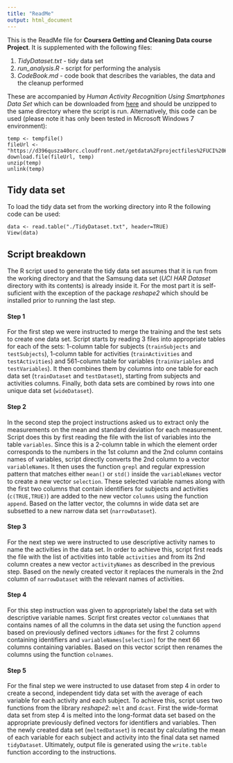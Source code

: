 ```yaml
---
title: "ReadMe"
output: html_document
---
```


This is the ReadMe file for **Coursera Getting and Cleaning Data course Project**. It is supplemented with the following files:

1. *TidyDataset.txt* - tidy data set
2. *run_analysis.R* - script for performing the analysis
3. *CodeBook.md* - code book that describes the variables, the data and the cleanup performed

These are accompanied by *Human Activity Recognition Using Smartphones Data Set* which can be downloaded from [here](https://d396qusza40orc.cloudfront.net/getdata%2Fprojectfiles%2FUCI%20HAR%20Dataset.zip) and should be unzipped to the same directory where the script is run. Alternatively, this code can be used (please note it has only been tested in Microsoft Windows 7 environment):

```{r}
temp <- tempfile()
fileUrl <- "https://d396qusza40orc.cloudfront.net/getdata%2Fprojectfiles%2FUCI%20HAR%20Dataset.zip"
download.file(fileUrl, temp)
unzip(temp)
unlink(temp)
```

## Tidy data set

To load the tidy data set from the working directory into R the following code can be used:

```{r}
data <- read.table("./TidyDataset.txt", header=TRUE)
View(data)
```

## Script breakdown

The R script used to generate the tidy data set assumes that it is run from the working directory and that the Samsung data set (*UCI HAR Dataset* directory with its contents) is already inside it. For the most part it is self-suficient with the exception of the package *reshape2* which should be installed prior to running the last step.

#### Step 1

For the first step we were instructed to merge the training and the test sets to create one data set. Script starts by reading 3 files into appropriate tables for each of the sets: 1-column table for subjects (`trainSubjects` and `testSubjects`), 1-column table for activities (`trainActivities` and `testActivities`) and 561-column table for variables (`trainVariables` and `testVariables`). It then combines them by columns into one table for each data set (`trainDataset` and `testDataset`), starting from subjects and activities columns. Finally, both data sets are combined by rows into one unique data set (`wideDataset`).


#### Step 2

In the second step the project instructions asked us to extract only the measurements on the mean and standard deviation for each measurement. Script does this by first reading the file with the list of variables into the table `variables`. Since this is a 2-column table in which the element order corresponds to the numbers in the 1st column and the 2nd column contains names of variables, script directly converts the 2nd column to a vector `variableNames`. It then uses the function `grepl` and regular expression pattern that matches either `mean()` or `std()` inside the `variableNames` vector to create a new vector `selection`. These selected variable names  along with the first two columns that contain identifiers for subjects and activities (`c(TRUE,TRUE)`) are added to the new vector `columns` using the function `append`. Based on the latter vector, the columns in wide data set are subsetted to a new narrow data set (`narrowDataset`).


#### Step 3

For the next step we were instructed to use descriptive activity names to name the activities in the data set. In order to achieve this, script first reads the file with the list of activities into table `activities` and from its 2nd column creates a new vector `activityNames` as described in the previous step. Based on the newly created vector it replaces the numerals in the 2nd column of `narrowDataset` with the relevant names of activities.


#### Step 4

For this step instruction was given to appropriately label the data set with descriptive variable names. Script first creates vector `columnNames` that contains names of all the columns in the data set using the function `append` based on previously defined vectors `idNames` for the first 2 columns containing identifiers and `variableNames[selection]` for the next 66 columns containing variables. Based on this vector script then renames the columns using the function `colnames`.


#### Step 5

For the final step we were instructed to use dataset from step 4 in order to create a second, independent tidy data set with the average of each variable for each activity and each subject. To achieve this, script uses two functions from the library *reshape2*: `melt` and `dcast`. First the wide-format data set from step 4 is melted into the long-format data set based on the appropriate previously defined vectors for identifiers and variables. Then the newly created data set (`meltedDataset`) is recast by calculating the mean of each variable for each subject and activity into the final data set named `tidyDataset`. Ultimately, output file is generated using the `write.table` function according to the instructions.
